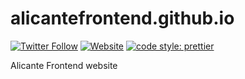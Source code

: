 # alicantefrontend.github.io

[![Twitter Follow](https://img.shields.io/twitter/follow/AlicanteFront.svg?style=social&label=Follow%20@Alicante%20Frontend)](https://twitter.com/AlicanteFront) [![Website](https://img.shields.io/website-up-down-green-red/http/alicantefrontend.es.svg?label=alicantefrontend.es)](https://www.alicantefrontend.es/)  [![code style: prettier](https://img.shields.io/badge/code_style-prettier-ff69b4.svg?style=flat)](https://github.com/prettier/prettier) 

Alicante Frontend website
